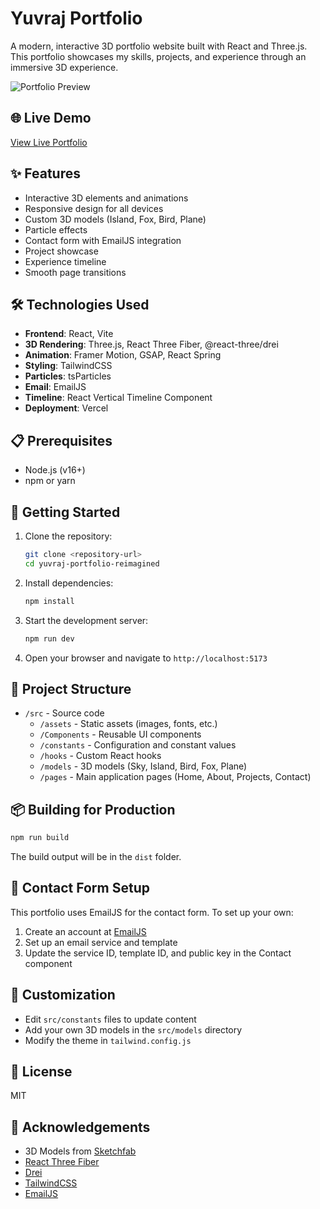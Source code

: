 # Yuvraj Portfolio

A modern, interactive 3D portfolio website built with React and Three.js. This portfolio showcases my skills, projects, and experience through an immersive 3D experience.

![Portfolio Preview](https://yuvraj-portfolio-reimagined.vercel.app/)

## 🌐 Live Demo

[View Live Portfolio](https://yuvraj-portfolio-reimagined.vercel.app/)

## ✨ Features

- Interactive 3D elements and animations
- Responsive design for all devices
- Custom 3D models (Island, Fox, Bird, Plane)
- Particle effects
- Contact form with EmailJS integration
- Project showcase
- Experience timeline
- Smooth page transitions

## 🛠️ Technologies Used

- **Frontend**: React, Vite
- **3D Rendering**: Three.js, React Three Fiber, @react-three/drei
- **Animation**: Framer Motion, GSAP, React Spring
- **Styling**: TailwindCSS
- **Particles**: tsParticles
- **Email**: EmailJS
- **Timeline**: React Vertical Timeline Component
- **Deployment**: Vercel

## 📋 Prerequisites

- Node.js (v16+)
- npm or yarn

## 🚀 Getting Started

1. Clone the repository:
   ```bash
   git clone <repository-url>
   cd yuvraj-portfolio-reimagined
   ```

2. Install dependencies:
   ```bash
   npm install
   ```

3. Start the development server:
   ```bash
   npm run dev
   ```

4. Open your browser and navigate to `http://localhost:5173`

## 📝 Project Structure

- `/src` - Source code
  - `/assets` - Static assets (images, fonts, etc.)
  - `/Components` - Reusable UI components
  - `/constants` - Configuration and constant values
  - `/hooks` - Custom React hooks
  - `/models` - 3D models (Sky, Island, Bird, Fox, Plane)
  - `/pages` - Main application pages (Home, About, Projects, Contact)

## 📦 Building for Production

```bash
npm run build
```

The build output will be in the `dist` folder.

## 💌 Contact Form Setup

This portfolio uses EmailJS for the contact form. To set up your own:

1. Create an account at [EmailJS](https://www.emailjs.com/)
2. Set up an email service and template
3. Update the service ID, template ID, and public key in the Contact component

## 🎨 Customization

- Edit `src/constants` files to update content
- Add your own 3D models in the `src/models` directory
- Modify the theme in `tailwind.config.js`

## 📄 License

MIT

## 🙏 Acknowledgements

- 3D Models from [Sketchfab](https://sketchfab.com/)
- [React Three Fiber](https://docs.pmnd.rs/react-three-fiber)
- [Drei](https://github.com/pmndrs/drei)
- [TailwindCSS](https://tailwindcss.com/)
- [EmailJS](https://www.emailjs.com/)